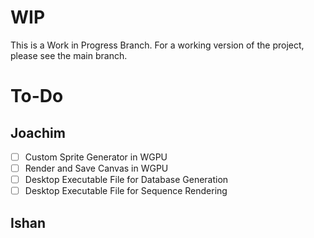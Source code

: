# WIP
This is a Work in Progress Branch. For a working version of the project, please see the main branch.
# To-Do
## Joachim
- [ ] Custom Sprite Generator in WGPU
- [ ] Render and Save Canvas in WGPU
- [ ] Desktop Executable File for Database Generation
- [ ] Desktop Executable File for Sequence Rendering
## Ishan
